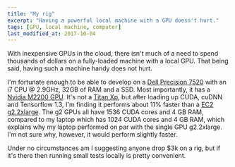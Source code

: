 ```yaml
---
title: "My rig"
excerpt: "Having a powerful local machine with a GPU doesn't hurt."
tags: [GPU, local machine, computer]
last_modified_at: 2017-10-04
---
```

With inexpensive GPUs in the cloud, there isn't much of a need to spend thousands of dollars on a fully-loaded machine with a local GPU. That being said, having such a machine handy does not hurt.

I'm fortunate enough to be able to develop on a [Dell Precision 7520](https://www.dell.com/en-us/work/shop/dell-laptops-and-notebooks/precision-7520/spd/precision-15-7520-laptop) with an i7 CPU @ 2.9GHz, 32GB of RAM and a SSD. Most importantly, it has a [Nvidia M2200 GPU](https://www.techpowerup.com/gpudb/2922/quadro-m2200-mobile). It's not a [Titan Xp](https://www.nvidia.com/en-us/geforce/products/10series/titan-xp/), but after loading up CUDA, cuDNN and Tensorflow 1.3, I'm finding it performs about 11% faster than a [EC2 g2.2xlarge](https://aws.amazon.com/blogs/aws/build-3d-streaming-applications-with-ec2s-new-g2-instance-type/). The g2 GPUs all have 1536 CUDA cores and 4 GB RAM, compared to my laptop which has 1024 CUDA cores and 4 GB RAM, which explains why my laptop performed on par with the single GPU g2.2xlarge. I'm not sure why, however, it would perform slightly faster.

Under no circumstances am I suggesting anyone drop $3k on a rig, but if it's there then running small tests locally is pretty convenient.
